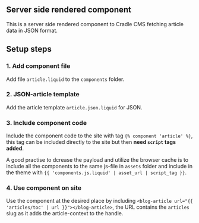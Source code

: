 ## Server side rendered component
This is a server side rendered component to Cradle CMS fetching article data in JSON format.

## Setup steps

### 1. Add component file
Add file `article.liquid` to the `components` folder. 

### 2. JSON-article template
Add the article template `article.json.liquid` for JSON.

### 3. Include component code
Include the component code to the site with tag `{% component 'article' %}`, this tag can be included directly to the site but then **need `script` tags added**.

A good practise to dcrease the payload and utilize the browser cache is to include all the components to the same js-file in `assets` folder and include in the theme with `{{ 'components.js.liquid' | asset_url | script_tag }}`.

### 4. Use component on site
Use the component at the desired place by including `<blog-article url="{{ 'articles/toc' | url }}"></blog-article>`, the URL contains the `articles` slug as it adds the article-context to the handle.
